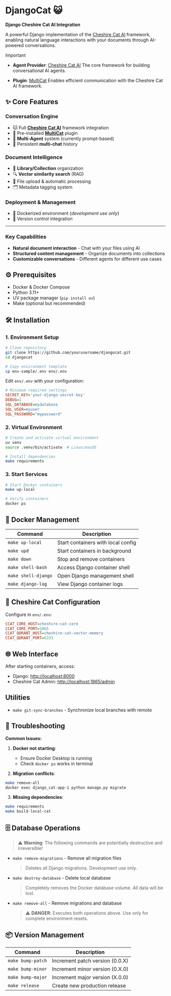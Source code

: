 # DjangoCat 😺

**Django Cheshire Cat AI Integration**

A powerful Django implementation of the [Cheshire Cat AI](https://github.com/cheshire-cat-ai/core) framework, enabling natural language interactions with your documents through AI-powered conversations.

> [!IMPORTANT]
>
> - **Agent Provider**: [Cheshire Cat AI](https://github.com/cheshire-cat-ai/core)
>   The core framework for building conversational AI agents.
>
> - **Plugin**: [MultiCat](https://github.com/davidebizzocchi/multicat)
>   Enables efficient communication with the Cheshire Cat AI framework.
>

## ✨ Core Features

### **Conversation Engine**

- 🐱 Full **[Cheshire Cat AI](https://github.com/cheshire-cat-ai/core)** framework integration
- 🦹 Pre-installed **[MultiCat](https://github.com/davidebizzocchi/multicat)** plugin
- 🤖 **Multi-Agent** system (currently prompt-based)
- 💬 Persistent **multi-chat** history

### **Document Intelligence**

- 📂 **Library/Collection** organization
- 🔍 **Vector similarity search** (RAG)
- 📁 File upload & automatic processing
- 🗂️ Metadata tagging system

### **Deployment & Management**

- 🐳 Dockerized environment (*development use only*)
- 🔄 Version control integration

---

### **Key Capabilities**

- **Natural document interaction** - Chat with your files using AI
- **Structured content management** - Organize documents into collections
- **Customizable conversations** - Different agents for different use cases

## ⚙️ Prerequisites

- Docker & Docker Compose
- Python 3.11+
- UV package manager (`pip install uv`)
- Make (optional but recommended)

## 🛠️ Installation

### 1. Environment Setup

```sh
# Clone repository
git clone https://github.com/yourusername/djangocat.git
cd djangocat

# Copy environment template
cp env-sample/.env env/.env
```

Edit `env/.env` with your configuration:

```ini
# Minimum required settings
SECRET_KEY='your-django-secret-key'
DEBUG=1
SQL_DATABASE=mydatabase
SQL_USER=myuser
SQL_PASSWORD="mypassword"
```

### 2. Virtual Environment

```sh
# Create and activate virtual environment
uv venv
source .venv/bin/activate  # Linux/macOS

# Install dependencies
make requirements
```

### 3. Start Services

```sh
# Start Docker containers
make up-local

# Verify containers
docker ps
```

## 🐳 Docker Management

| Command               | Description                                  |
|-----------------------|----------------------------------------------|
| `make up-local`       | Start containers with local config          |
| `make upd`            | Start containers in background              |
| `make down`           | Stop and remove containers                  |
| `make shell-bash`     | Access Django container shell               |
| `make shell-django`   | Open Django management shell                |
| `make django-log`     | View Django container logs                  |

## 🔄 Cheshire Cat Configuration

Configure in `env/.env`:

```ini
CCAT_CORE_HOST=cheshire-cat-core
CCAT_CORE_PORT=1865
CCAT_QDRANT_HOST=cheshire-cat-vector-memory
CCAT_QDRANT_PORT=6333
```

## 🌐 Web Interface

After starting containers, access:

- Django: <http://localhost:8000>
- Cheshire Cat Admin: <http://localhost:1865/admin>

## Utilities

- `make git-sync-branches` - Synchronize local branches with remote

## 🔧 Troubleshooting

**Common Issues:**

1. **Docker not starting**:
   - Ensure Docker Desktop is running
   - Check `docker ps` works in terminal

2. **Migration conflicts**:

```sh
make remove-all
docker exec django_cat-app-1 python manage.py migrate
```

3. **Missing dependencies**:

```sh
make requirements
make build-local-cat
```

## 🗄️ Database Operations

> ⚠️ **Warning**: The following commands are potentially destructive and irreversible!

- `make remove-migrations` - Remove all migration files
  > Deletes all Django migrations. Development use only.

- `make destroy-database` - Delete local database
  > Completely removes the Docker database volume. All data will be lost.

- `make remove-all` - Remove migrations and database
  > ⚠️ **DANGER**: Executes both operations above. Use only for complete environment resets.

## 📦 Version Management

| Command             | Description                      |
|---------------------|----------------------------------|
| `make bump-patch`   | Increment patch version (0.0.X)  |
| `make bump-minor`   | Increment minor version (0.X.0)  |
| `make bump-major`   | Increment major version (X.0.0)  |
| `make release`      | Create new production release    |
